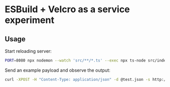 # ESBuild + Velcro as a service experiment

## Usage

Start reloading server:

```bash
PORT=8080 npx nodemon --watch 'src/**/*.ts' --exec npx ts-node src/index.ts
```

Send an example payload and observe the output:

```bash
curl -XPOST -H "Content-Type: application/json" -d @test.json -s http://localhost:8080/bundle | jq
```
